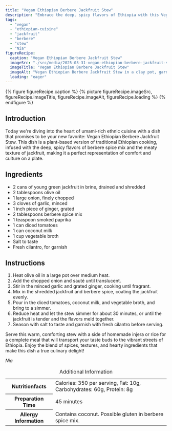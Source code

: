 ```yaml
---
title: "Vegan Ethiopian Berbere Jackfruit Stew"
description: "Embrace the deep, spicy flavors of Ethiopia with this Vegan Ethiopian Berbere Jackfruit Stew, a perfect blend of umami and comfort."
tags:
  - "vegan"
  - "ethiopian-cuisine"
  - "jackfruit"
  - "berbere"
  - "stew"
  - "Nia"
figureRecipe: 
  caption: "Vegan Ethiopian Berbere Jackfruit Stew"
  imageSrc: "./src/media/2025-03-31-vegan-ethiopian-berbere-jackfruit-stew-7410.png"
  imageTitle: "Vegan Ethiopian Berbere Jackfruit Stew"
  imageAlt: "Vegan Ethiopian Berbere Jackfruit Stew in a clay pot, garnished with cilantro on a wooden table with injera and a spoon, warmly lit."
  loading: "eager"
---
```


{% figure figureRecipe.caption %}
{% picture figureRecipe.imageSrc, figureRecipe.imageTitle, figureRecipe.imageAlt, figureRecipe.loading %}
{% endfigure %}

## Introduction

Today we're diving into the heart of umami-rich ethnic cuisine with a dish that promises to be your new favorite: Vegan Ethiopian Berbere Jackfruit Stew. This dish is a plant-based version of traditional Ethiopian cooking, infused with the deep, spicy flavors of berbere spice mix and the meaty texture of jackfruit, making it a perfect representation of comfort and culture on a plate.

## Ingredients

* 2 cans of young green jackfruit in brine, drained and shredded
* 2 tablespoons olive oil
* 1 large onion, finely chopped
* 3 cloves of garlic, minced
* 1 inch piece of ginger, grated
* 2 tablespoons berbere spice mix
* 1 teaspoon smoked paprika
* 1 can diced tomatoes
* 1 can coconut milk
* 1 cup vegetable broth
* Salt to taste
* Fresh cilantro, for garnish

## Instructions

1. Heat olive oil in a large pot over medium heat.
2. Add the chopped onion and sauté until translucent.
3. Stir in the minced garlic and grated ginger, cooking until fragrant.
4. Mix in the shredded jackfruit and berbere spice, coating the jackfruit evenly.
5. Pour in the diced tomatoes, coconut milk, and vegetable broth, and bring to a simmer.
6. Reduce heat and let the stew simmer for about 30 minutes, or until the jackfruit is tender and the flavors meld together.
7. Season with salt to taste and garnish with fresh cilantro before serving.

Serve this warm, comforting stew with a side of homemade injera or rice for a complete meal that will transport your taste buds to the vibrant streets of Ethiopia. Enjoy the blend of spices, textures, and hearty ingredients that make this dish a true culinary delight!

*Nia*

<table><caption class='sr-only'>Additional Information</caption><tr><th>Nutritionfacts</th><td>Calories: 350 per serving, Fat: 10g, Carbohydrates: 60g, Protein: 8g&nbsp;</td></tr><tr><th>Preparation Time</th><td>45 minutes&nbsp;</td></tr><tr><th>Allergy Information</th><td>Contains coconut. Possible gluten in berbere spice mix.&nbsp;</td></tr></table>

